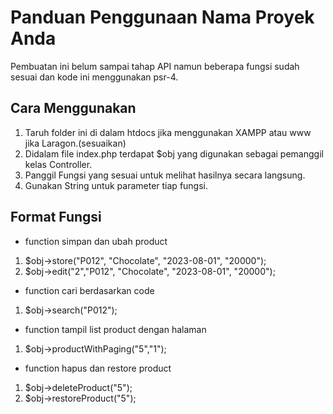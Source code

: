 # Panduan Penggunaan Nama Proyek Anda

Pembuatan ini belum sampai tahap API namun beberapa fungsi sudah sesuai dan kode ini menggunakan psr-4.

## Cara Menggunakan

1. Taruh folder ini di dalam htdocs jika menggunakan XAMPP atau www jika Laragon.(sesuaikan)
2. Didalam file index.php terdapat $obj yang digunakan sebagai pemanggil kelas Controller.
3. Panggil Fungsi yang sesuai untuk melihat hasilnya secara langsung.
4. Gunakan String untuk parameter tiap fungsi.

## Format Fungsi

- function simpan dan ubah product

1. $obj->store("P012", "Chocolate", "2023-08-01", "20000");
2. $obj->edit("2","P012", "Chocolate", "2023-08-01", "20000");

- function cari berdasarkan code

1. $obj->search("P012"); 

- function tampil list product dengan halaman

1. $obj->productWithPaging("5","1"); 

- function hapus dan restore product

1. $obj->deleteProduct("5"); 
1. $obj->restoreProduct("5"); 
